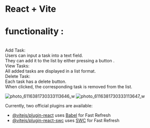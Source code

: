 # React + Vite
<h1>functionality :</h1></br>
Add Task:</br>
Users can input a task into a text field.</br>
They can add it to the list by either pressing a button .</br>
View Tasks:</br>
All added tasks are displayed in a list format.</br>
Delete Task:</br>
Each task has a delete button.</br>
When clicked, the corresponding task is removed from the list.



![photo_6116381730333113646_w](https://github.com/26ankitaa/todo_app/assets/122377058/4b361e1d-a1f6-415e-a2b6-13c0bb60e069)
![photo_6116381730333113647_w](https://github.com/26ankitaa/todo_app/assets/122377058/b4db65e1-e4b3-4223-b31c-f33ddb221fec)


Currently, two official plugins are available:

- [@vitejs/plugin-react](https://github.com/vitejs/vite-plugin-react/blob/main/packages/plugin-react/README.md) uses [Babel](https://babeljs.io/) for Fast Refresh
- [@vitejs/plugin-react-swc](https://github.com/vitejs/vite-plugin-react-swc) uses [SWC](https://swc.rs/) for Fast Refresh

